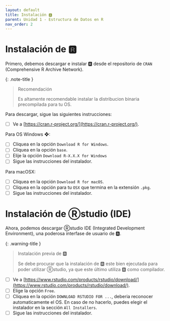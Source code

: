 ```yaml
---
layout: default
title: Instalación 🆁
parent: Unidad 1 - Estructura de Datos en R
nav_order: 2
---
```


# Instalación de 🆁

Primero, debemos descargar e instalar 🆁 desde el repositorio de `CRAN` (Comprehensive R Archive Network). 

{: .note-title }
> Recomendación
>
> Es altamente recomendable instalar la distribucion binaria precompilada para tu OS.

Para descargar, sigue las siguientes instrucciones:

- [ ] Ve a [https://cran.r-project.org/](https://cran.r-project.org/).

Para OS Windows ❖:
- [ ] Cliquea en la opción `Download R for Windows`.
- [ ] Cliquea en la opción `base`.
- [ ] Elije la opción `Download R-X.X.X for Windows`
- [ ] Sigue las instrucciones del instalador.

Para macOSX:
- [ ] Cliquea en la opción `Download R for macOS`.
- [ ] Cliquea en la opción para tu `OSX` que termina en la extensión `.pkg`.
- [ ] Sigue las instrucciones del instalador.

# Instalación de Ⓡstudio (IDE)

Ahora, podemos descargar Ⓡstudio IDE (Integrated Development Environment), una poderosa interfase de usuario de 🆁.

{: .warning-title }
> Instalación previa de 🆁
>
> Se debe procurar que la instalación de 🆁 este bien ejecutada para poder utilizar Ⓡstudio, ya que este último utiliza 🆁 como compilador.

- [ ] Ve a [https://www.rstudio.com/products/rstudio/download/](https://www.rstudio.com/products/rstudio/download/).
- [ ] Elige la opción `Free`.
- [ ] Cliquea en la opción `DOWNLOAD RSTUDIO FOR ...`, deberia reconocer automaticamente el OS. En caso de no hacerlo, puedes elegir el instalador en la sección `All Installers`.
- [ ] Sigue las instrucciones del instalador.

